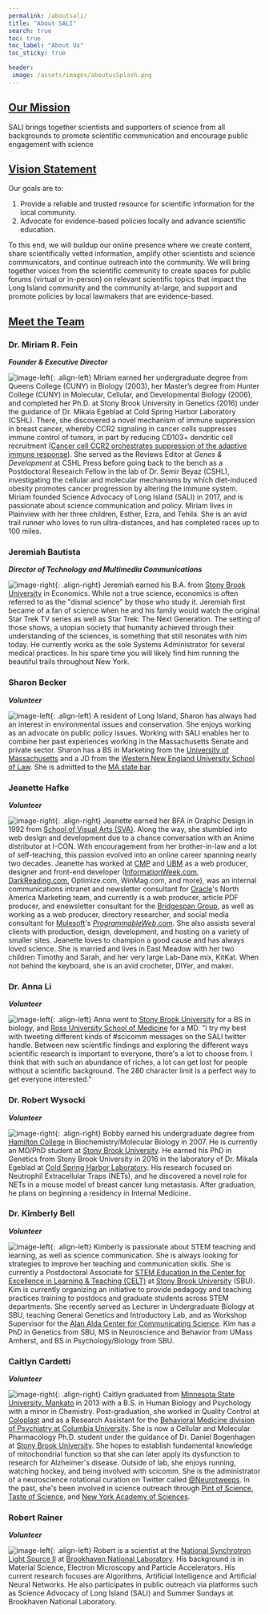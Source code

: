 ```yaml
---
permalink: /aboutsali/
title: "About SALI"
search: true
toc: true
toc_label: "About Us"
toc_sticky: true

header:
 image: /assets/images/aboutusSplash.png
---
```


## <u>Our Mission</u>
SALI brings together scientists and supporters of science from all backgrounds to promote scientific communication and encourage public engagement with science

## <u>Vision Statement</u>

Our goals are to: 

1. Provide a reliable and trusted resource for scientific information for the local community.
2. Advocate for evidence-based policies locally and advance scientific education.

To this end, we will buildup our online presence where we create content, share scientifically vetted information, amplify other scientists and science communicators, and continue outreach into the community. We will bring together voices from the scientific community to create spaces for public forums (virtual or in-person) on relevant scientific topics that impact the Long Island community and the community at-large, and support and promote policies by local lawmakers that are evidence-based.

## <u>Meet the Team</u>
### Dr. Miriam R. Fein

***Founder & Executive Director***

![image-left](/assets/images/biophotos/MiriamFein.png){: .align-left} Miriam earned her undergraduate degree from Queens College (CUNY) in Biology (2003), her Master’s degree from Hunter College (CUNY) in Molecular, Cellular, and Developmental Biology (2006), and completed her Ph.D. at Stony Brook University in Genetics (2016) under the guidance of Dr. Mikala Egeblad at Cold Spring Harbor Laboratory (CSHL). There, she discovered a novel mechanism of immune suppression in breast cancer, whereby CCR2 signaling in cancer cells suppresses immune control of tumors, in part by reducing CD103+ dendritic cell recruitment ([Cancer cell CCR2 orchestrates suppression of the adaptive immune response](https://rupress.org/jem/article/217/10/e20181551/151949/Cancer-cell-CCR2-orchestrates-suppression-of-the)). She served as the Reviews Editor at *Genes & Development* at CSHL Press before going back to the bench as a Postdoctoral Research Fellow in the lab of Dr. Semir Beyaz (CSHL), investigating the cellular and molecular mechanisms by which diet-induced obesity promotes cancer progression by altering the immune system. Miriam founded Science Advocacy of Long Island (SALI) in 2017, and is passionate about science communication and policy. Miriam lives in Plainview with her three children, Esther, Ezra, and Tehila. She is an avid trail runner who loves to run ultra-distances, and has completed races up to 100 miles. 

### Jeremiah Bautista

***Director of Technology and Multimedia Communications***

![image-right](/assets/images/biophotos/JeremiahBautista.png){: .align-right} Jeremiah earned his B.A. from [Stony Brook University](http://www.stonybrook.edu/) in Economics. While not a true science, economics is often referred to  as the "dismal science" by those who study it. Jeremiah first became of a fan of science when he and his family would watch the original Star Trek TV series as well as Star Trek: The Next Generation. The setting of those shows, a utopian society that humanity achieved through their understanding of the sciences, is something that still resonates with him today. He currently works as the sole Systems Administrator for several medical practices. In his spare time you will likely find him running the beautiful trails throughout New York.

### Sharon Becker  

***Volunteer***

![image-left](/assets/images/biophotos/SharonBecker.png){: .align-left} A resident of Long Island, Sharon has always had an interest in  environmental issues and conservation. She enjoys working as an advocate on public policy issues.  Working with SALI enables her to combine her  past experiences working in the Massachusetts Senate and private sector. Sharon has a BS in Marketing from the [University of Massachusetts](https://www.massachusetts.edu/) and a JD from the [Western New England University School of Law](http://www1.wne.edu/law/). She is admitted to the [MA state bar](https://www.massbar.org/).

### Jeanette Hafke

***Volunteer***

![image-right](/assets/images/biophotos/JeanetteHafke.png){: .align-right} Jeanette earned her BFA in Graphic Design in 1992 from [School of Visual Arts (SVA)](https://www.sva.edu/). Along the way, she stumbled into web design and development due to a  chance conversation with an Anime distributor at I-CON. With  encouragement from her brother-in-law and a lot of self-teaching, this  passion evolved into an online career spanning nearly two decades.  Jeanette has worked at [CMP](https://en.wikipedia.org/wiki/CMP_Technology) and [UBM](http://www.ubm.com) as a web producer, designer and front-end developer ([InformationWeek.com](https://www.informationweek.com), [DarkReading.com](https://www.darkreading.com/), Optimize.com, WinMag.com, and more), was an internal communications intranet and newsletter consultant for [Oracle](https://www.oracle.com)'s North America Marketing team, and currently is a web producer, article PDF producer, and enewsletter consultant for the [Bridgespan Group](https://www.bridgespan.org/), as well as working as a web producer, directory researcher, and social media consultant for [Mulesoft](https://www.mulesoft.com)'s [*ProgrammableWeb*.com](https://www.ProgrammableWeb.com/). She also assists several clients with production, design, development,  and hosting on a variety of smaller sites. Jeanette loves to champion a  good cause and has always loved science. She is married and lives in  East Meadow with her two children Timothy and Sarah, and her very large  Lab-Dane mix, KitKat. When not behind the keyboard, she is an avid  crocheter, DIYer, and maker.

### Dr. Anna Li

***Volunteer***

![image-left](/assets/images/biophotos/AnnaLi.png){: .align-left} Anna went to [Stony Brook University](http://www.stonybrook.edu/) for a BS in biology, and [Ross University School of Medicine](https://medical.rossu.edu/) for a MD. "I try my best with tweeting different kinds of #scicomm  messages on the SALI twitter handle. Between new scientific findings and exploring the different ways scientific research is important to  everyone, there's a lot to choose from. I think that with such an  abundance of riches, a lot can get lost for people without a scientific  background. The 280 character limit is a perfect way to get everyone  interested."

### Dr. Robert Wysocki

***Volunteer***

![image-right](/assets/images/biophotos/RobertWysocki.png){: .align-right} Bobby earned his undergraduate degree from [Hamilton College](https://www.hamilton.edu/) in Biochemistry/Molecular Biology in 2007. He is currently an MD/PhD student at [Stony Brook University](http://www.stonybrook.edu/). He earned his PhD in Genetics from Stony Brook University in 2016 in the laboratory of Dr. Mikala Egeblad at [Cold Spring Harbor Laboratory](https://www.cshl.edu/). His research focused on Neutrophil Extracellular Traps (NETs), and he  discovered a novel role for NETs in a mouse model of breast cancer lung  metastasis. After graduation, he plans on beginning a residency in  Internal Medicine.

### Dr. Kimberly Bell

***Volunteer***

![image-left](/assets/images/biophotos/KimberlyBell.png){: .align-left} Kimberly is passionate about STEM teaching and learning, as well as  science communication. She is always looking for strategies to improve  her teaching and communication skills. She is currently a Postdoctoral  Associate for [STEM Education in the Center for Excellence in Learning & Teaching (CELT)](https://it.stonybrook.edu/celt) at [Stony Brook University](http://www.stonybrook.edu/) (SBU). Kim is currently organizing an initiative to provide pedagogy  and teaching practices training to postdocs and graduate students across STEM departments. She recently served as Lecturer in Undergraduate  Biology at SBU, teaching General Genetics and Introductory Lab, and as  Workshop Supervisor for the [Alan Alda Center for Communicating Science](https://www.aldacenter.org/). Kim has a PhD in Genetics from SBU, MS in Neuroscience and Behavior  from UMass Amherst, and BS in Psychology/Biology from SBU. 

### Caitlyn Cardetti

***Volunteer***

![image-right](/assets/images/biophotos/CaitlynCardetti.png){: .align-right} Caitlyn graduated from [Minnesota State University, Mankato](https://mankato.mnsu.edu/) in 2013 with a B.S. in Human Biology and Psychology with a minor in  Chemistry. Post-graduation, she worked in Quality Control at [Coloplast](https://www.coloplast.us) and as a Research Assistant for the [Behavioral Medicine division of Psychiatry at Columbia University](https://www.columbiapsychiatry.org/research/research-divisions/behavioral-medicine). She is now a Cellular and Molecular Pharmacology Ph.D. student under the guidance of Dr. Daniel Bogenhagen at [Stony Brook University](http://www.stonybrook.edu/). She hopes to establish fundamental knowledge of mitochondrial function  so that she can later apply its dysfunction to research for Alzheimer's  disease. Outside of lab, she enjoys running, watching hockey, and being  involved with scicomm. She is the administrator of a neuroscience  rotational curation on Twitter called [@Neurotweeps](https://twitter.com/Neurotweeps). In the past, she's been involved in science outreach through [Pint of Science](http://pintofscience.us/), [Taste of Science](https://tasteofscience.org/), and [New York Academy of Sciences](https://www.nyas.org/).

### Robert Rainer

***Volunteer***

![image-left](/assets/images/biophotos/RobertRainer.png){: .align-left} Robert is a scientist at the [National Synchrotron Light Source II](https://www.bnl.gov/ps/) at [Brookhaven National Laboratory](https://www.bnl.gov/). His background is in Material Science, Electron Microscopy and Particle Accelerators. His current research focuses are Algorithms, Artificial  Intelligence and Artificial Neural Networks. He also participates in  public outreach via platforms such as Science Advocacy of Long Island  (SALI) and Summer Sundays at Brookhaven National Laboratory.

